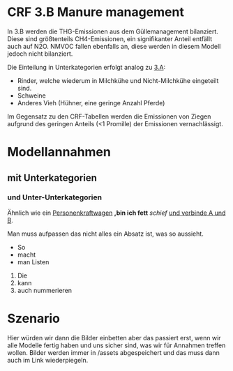 # CRF 3.B Manure management

In 3.B werden die THG-Emissionen aus dem Güllemanagement bilanziert. Diese sind größtenteils CH4-Emissionen, ein signifikanter Anteil entfällt auch auf N2O. NMVOC fallen ebenfalls an, diese werden in diesem Modell jedoch nicht bilanziert.

Die Einteilung in Unterkategorien erfolgt analog zu [3.A](CRF3A.md):
* Rinder, welche wiederum in Milchkühe und Nicht-Milchkühe eingeteilt sind. 
* Schweine
* Anderes Vieh (Hühner, eine geringe Anzahl Pferde) 

Im Gegensatz zu den CRF-Tabellen werden die Emissionen von Ziegen aufgrund des geringen Anteils (<1 Promille) der Emissionen vernachlässigt.

# Modellannahmen
## mit Unterkategorien
### und Unter-Unterkategorien

Ähnlich wie ein [Personenkraftwagen](CRF1A3bPWK.md)
**,bin ich fett** _schief_ [und verbinde A und B](https://app.element.io/germanzero.de).

Man muss aufpassen
das nicht alles ein Absatz ist,
was so aussieht.

* So
* macht
* man Listen

1. Die
2. kann
3. auch nummerieren


# Szenario

Hier würden wir dann die Bilder einbetten aber das passiert erst, wenn wir alle Modelle fertig haben und uns sicher sind,
was wir für Annahmen treffen wollen. Bilder werden immer in /assets abgespeichert und das muss dann auch im Link wiederpiegeln.



